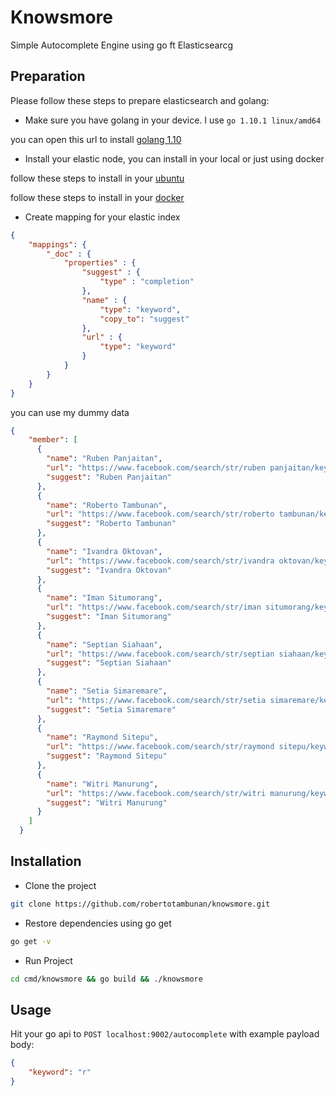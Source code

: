 # Knowsmore
Simple Autocomplete Engine using go ft Elasticsearcg

## Preparation
Please follow these steps to prepare elasticsearch and golang:

* Make sure you have golang in your device. I use `go 1.10.1 linux/amd64`

you can open this url to install [golang 1.10](https://www.admfactory.com/how-to-install-golang-1-10-on-ubuntu/)

* Install your elastic node, you can install in your local or just using docker

follow these steps to install in your [ubuntu](https://www.elastic.co/guide/en/beats/libbeat/5.6/elasticsearch-installation.html)

follow these steps to install in your [docker](https://www.elastic.co/guide/en/elasticsearch/reference/5.6/docker.html)

* Create mapping for your elastic index

```json
{
    "mappings": {
        "_doc" : {
            "properties" : {
                "suggest" : {
                    "type" : "completion"
                },
                "name" : {
                    "type": "keyword",
                    "copy_to": "suggest"
                },
                "url" : {
                    "type": "keyword"
                }
            }
        }
    }
}
```

you can use my dummy data
```json
{
    "member": [
      {
        "name": "Ruben Panjaitan",
        "url": "https://www.facebook.com/search/str/ruben panjaitan/keywords_search",
        "suggest": "Ruben Panjaitan"
      },
      {
        "name": "Roberto Tambunan",
        "url": "https://www.facebook.com/search/str/roberto tambunan/keywords_search",
        "suggest": "Roberto Tambunan"
      },
      {
        "name": "Ivandra Oktovan",
        "url": "https://www.facebook.com/search/str/ivandra oktovan/keywords_search",
        "suggest": "Ivandra Oktovan"
      },
      {
        "name": "Iman Situmorang",
        "url": "https://www.facebook.com/search/str/iman situmorang/keywords_search",
        "suggest": "Iman Situmorang"
      },
      {
        "name": "Septian Siahaan",
        "url": "https://www.facebook.com/search/str/septian siahaan/keywords_search",
        "suggest": "Septian Siahaan"
      },
      {
        "name": "Setia Simaremare",
        "url": "https://www.facebook.com/search/str/setia simaremare/keywords_search",
        "suggest": "Setia Simaremare"
      },
      {
        "name": "Raymond Sitepu",
        "url": "https://www.facebook.com/search/str/raymond sitepu/keywords_search",
        "suggest": "Raymond Sitepu"
      },
      {
        "name": "Witri Manurung",
        "url": "https://www.facebook.com/search/str/witri manurung/keywords_search",
        "suggest": "Witri Manurung"
      }
    ]
  }
```


## Installation
* Clone the project 
```bash
git clone https://github.com/robertotambunan/knowsmore.git
```

* Restore dependencies using go get
```bash
go get -v
```

* Run Project
```bash
cd cmd/knowsmore && go build && ./knowsmore
```


## Usage
Hit your go api to `POST localhost:9002/autocomplete` with example payload body:
```json
{
	"keyword": "r"
}
```
